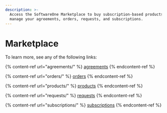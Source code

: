 ```yaml
---
description: >-
  Access the SoftwareOne Marketplace to buy subscription-based products and
  manage your agreements, orders, requests, and subscriptions.
---
```


# Marketplace

To learn more, see any of the following links:

{% content-ref url="agreements/" %}
[agreements](agreements/)
{% endcontent-ref %}

{% content-ref url="orders/" %}
[orders](orders/)
{% endcontent-ref %}

{% content-ref url="products/" %}
[products](products/)
{% endcontent-ref %}

{% content-ref url="requests/" %}
[requests](requests/)
{% endcontent-ref %}

{% content-ref url="subscriptions/" %}
[subscriptions](subscriptions/)
{% endcontent-ref %}
